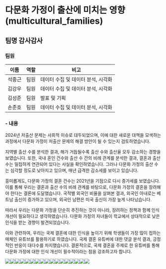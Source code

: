 # 다문화 가정이 출산에 미치는 영향(multicultural_families)

## 팀명 감사감사
### 팀원
| 이름   | 역할    | 비고        |
|--------|---------|--------------|
| 석중근 | 팀원    |  데이터 수집 및 데이터 분석, 시각화            | 
| 김강우 | 팀원    |  데이터 수집 및 데이터 분석, 시각화            | 
| 김성준 | 팀원    |  발표 및 기획            | 
| 손준호 | 팀원    |  데이터 수집 및 데이터 분석, 시각화             | 


### - 내용
2024년 저출산 문제는 사회적 이슈로 대두되었으며, 이에 대한 새로운 대책을 모색하는 과정에서 다문화 가정이 저출산 문제의 해결 방안이 될 수 있는지 검토하였습니다.

지역별 출산 수를 분석한 결과, 해가 거듭될수록 출산 수와 출산율 모두 감소하는 경향을 보였습니다. 또한, 국내 혼인 건수와 출산 수 간의 비례 관계를 분석한 결과, 결혼과 출산 수는 밀접하게 연관되어 있다는 사실을 확인하였습니다. 그러나 다문화 가정의 출산 수는 심각할 정도로 낮아지고 있으며, 매년 급격한 감소세를 보이고 있습니다.

흥미롭게도, 다문화 가정의 결혼 건수는 2021년을 기점으로 다시 증가세를 보였습니다. 이를 통해 우리는 결혼과 출산 수의 비례 관계를 바탕으로, 다문화 가정의 결혼을 장려해야 한다는 결론에 도달했습니다. 국적별 외국인 비율을 살펴본 결과, 외국인 아내로는 베트남 출신이 증가하고 있으며, 외국인 남편은 미국 출신이 가장 높게 나타났습니다.

따라서 우리는 다문화 가정을 단순히 추진하는 것이 아니라, 장려하는 정책과 함께 인식 개선이 필요하다고 생각하였습니다. 다문화 가정의 자녀들이 학교에서 상대적으로 낮은 인식을 받는 경향이 발견되었습니다.

이와 관련하여, 우리는 국제 결혼에 대한 인식을 높이기 위해 학생들이 가장 많이 접하는 매체인 유튜브를 활용하기로 하였습니다. 국제 결혼 유튜버에 대한 댓글 분석 결과, 긍정적인 반응이 대다수를 차지했습니다. 결론적으로, 국제 결혼을 주제로 한 유튜버를 통해 다문화 가정에 대한 인식 개선이 필수적이라는 점을 강조하고자 합니다.

![](./img/1.png)![](./img/2.png)![](./img/3.png)![](./img/4.png)![](./img/5.png)![](./img/6png)![](./img/7.png)![](./img/8.png)![](./img/9.png)![](./img/10.png)![](./img/11.png)![](./img/12.png)![](./img/13.png)![](./img/14.png)![](./img/15.png)![](./img/16.png)![](./img/17.png)

